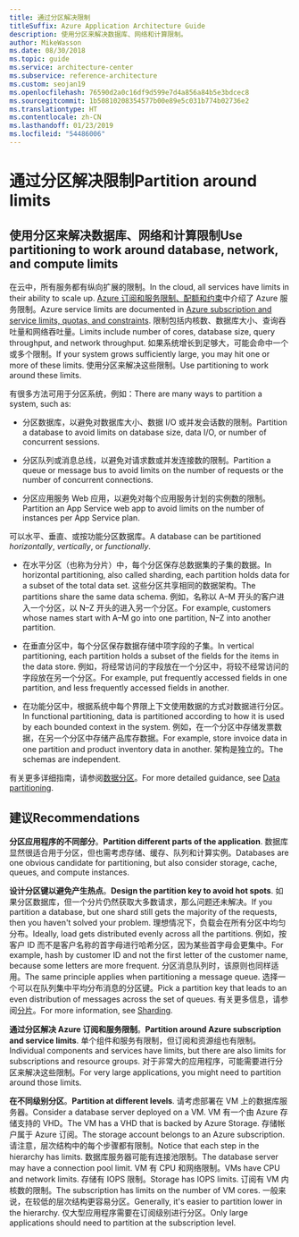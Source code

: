 ```yaml
---
title: 通过分区解决限制
titleSuffix: Azure Application Architecture Guide
description: 使用分区来解决数据库、网络和计算限制。
author: MikeWasson
ms.date: 08/30/2018
ms.topic: guide
ms.service: architecture-center
ms.subservice: reference-architecture
ms.custom: seojan19
ms.openlocfilehash: 76590d2a0c16df9d599e7d4a856a84b5e3bdcec8
ms.sourcegitcommit: 1b50810208354577b00e89e5c031b774b02736e2
ms.translationtype: HT
ms.contentlocale: zh-CN
ms.lasthandoff: 01/23/2019
ms.locfileid: "54486006"
---
```

# <a name="partition-around-limits"></a><span data-ttu-id="01941-103">通过分区解决限制</span><span class="sxs-lookup"><span data-stu-id="01941-103">Partition around limits</span></span>

## <a name="use-partitioning-to-work-around-database-network-and-compute-limits"></a><span data-ttu-id="01941-104">使用分区来解决数据库、网络和计算限制</span><span class="sxs-lookup"><span data-stu-id="01941-104">Use partitioning to work around database, network, and compute limits</span></span>

<span data-ttu-id="01941-105">在云中，所有服务都有纵向扩展的限制。</span><span class="sxs-lookup"><span data-stu-id="01941-105">In the cloud, all services have limits in their ability to scale up.</span></span> <span data-ttu-id="01941-106">[Azure 订阅和服务限制、配额和约束][azure-limits]中介绍了 Azure 服务限制。</span><span class="sxs-lookup"><span data-stu-id="01941-106">Azure service limits are documented in [Azure subscription and service limits, quotas, and constraints][azure-limits].</span></span> <span data-ttu-id="01941-107">限制包括内核数、数据库大小、查询吞吐量和网络吞吐量。</span><span class="sxs-lookup"><span data-stu-id="01941-107">Limits include number of cores, database size, query throughput, and network throughput.</span></span> <span data-ttu-id="01941-108">如果系统增长到足够大，可能会命中一个或多个限制。</span><span class="sxs-lookup"><span data-stu-id="01941-108">If your system grows sufficiently large, you may hit one or more of these limits.</span></span> <span data-ttu-id="01941-109">使用分区来解决这些限制。</span><span class="sxs-lookup"><span data-stu-id="01941-109">Use partitioning to work around these limits.</span></span>

<span data-ttu-id="01941-110">有很多方法可用于分区系统，例如：</span><span class="sxs-lookup"><span data-stu-id="01941-110">There are many ways to partition a system, such as:</span></span>

- <span data-ttu-id="01941-111">分区数据库，以避免对数据库大小、数据 I/O 或并发会话数的限制。</span><span class="sxs-lookup"><span data-stu-id="01941-111">Partition a database to avoid limits on database size, data I/O, or number of concurrent sessions.</span></span>

- <span data-ttu-id="01941-112">分区队列或消息总线，以避免对请求数或并发连接数的限制。</span><span class="sxs-lookup"><span data-stu-id="01941-112">Partition a queue or message bus to avoid limits on the number of requests or the number of concurrent connections.</span></span>

- <span data-ttu-id="01941-113">分区应用服务 Web 应用，以避免对每个应用服务计划的实例数的限制。</span><span class="sxs-lookup"><span data-stu-id="01941-113">Partition an App Service web app to avoid limits on the number of instances per App Service plan.</span></span>

<span data-ttu-id="01941-114">可以水平、垂直、或按功能分区数据库。</span><span class="sxs-lookup"><span data-stu-id="01941-114">A database can be partitioned *horizontally*, *vertically*, or *functionally*.</span></span>

- <span data-ttu-id="01941-115">在水平分区（也称为分片）中，每个分区保存总数据集的子集的数据。</span><span class="sxs-lookup"><span data-stu-id="01941-115">In horizontal partitioning, also called sharding, each partition holds data for a subset of the total data set.</span></span> <span data-ttu-id="01941-116">这些分区共享相同的数据架构。</span><span class="sxs-lookup"><span data-stu-id="01941-116">The partitions share the same data schema.</span></span> <span data-ttu-id="01941-117">例如，名称以 A&ndash;M 开头的客户进入一个分区，以 N&ndash;Z 开头的进入另一个分区。</span><span class="sxs-lookup"><span data-stu-id="01941-117">For example, customers whose names start with A&ndash;M go into one partition, N&ndash;Z into another partition.</span></span>

- <span data-ttu-id="01941-118">在垂直分区中，每个分区保存数据存储中项字段的子集。</span><span class="sxs-lookup"><span data-stu-id="01941-118">In vertical partitioning, each partition holds a subset of the fields for the items in the data store.</span></span> <span data-ttu-id="01941-119">例如，将经常访问的字段放在一个分区中，将较不经常访问的字段放在另一个分区。</span><span class="sxs-lookup"><span data-stu-id="01941-119">For example, put frequently accessed fields in one partition, and less frequently accessed fields in another.</span></span>

- <span data-ttu-id="01941-120">在功能分区中，根据系统中每个界限上下文使用数据的方式对数据进行分区。</span><span class="sxs-lookup"><span data-stu-id="01941-120">In functional partitioning, data is partitioned according to how it is used by each bounded context in the system.</span></span> <span data-ttu-id="01941-121">例如，在一个分区中存储发票数据，在另一个分区中存储产品库存数据。</span><span class="sxs-lookup"><span data-stu-id="01941-121">For example, store invoice data in one partition and product inventory data in another.</span></span> <span data-ttu-id="01941-122">架构是独立的。</span><span class="sxs-lookup"><span data-stu-id="01941-122">The schemas are independent.</span></span>

<span data-ttu-id="01941-123">有关更多详细指南，请参阅[数据分区][data-partitioning-guidance]。</span><span class="sxs-lookup"><span data-stu-id="01941-123">For more detailed guidance, see [Data partitioning][data-partitioning-guidance].</span></span>

## <a name="recommendations"></a><span data-ttu-id="01941-124">建议</span><span class="sxs-lookup"><span data-stu-id="01941-124">Recommendations</span></span>

<span data-ttu-id="01941-125">**分区应用程序的不同部分**。</span><span class="sxs-lookup"><span data-stu-id="01941-125">**Partition different parts of the application**.</span></span> <span data-ttu-id="01941-126">数据库显然很适合用于分区，但也需考虑存储、缓存、队列和计算实例。</span><span class="sxs-lookup"><span data-stu-id="01941-126">Databases are one obvious candidate for partitioning, but also consider storage, cache, queues, and compute instances.</span></span>

<span data-ttu-id="01941-127">**设计分区键以避免产生热点**。</span><span class="sxs-lookup"><span data-stu-id="01941-127">**Design the partition key to avoid hot spots**.</span></span> <span data-ttu-id="01941-128">如果分区数据库，但一个分片仍然获取大多数请求，那么问题还未解决。</span><span class="sxs-lookup"><span data-stu-id="01941-128">If you partition a database, but one shard still gets the majority of the requests, then you haven't solved your problem.</span></span> <span data-ttu-id="01941-129">理想情况下，负载会在所有分区中均匀分布。</span><span class="sxs-lookup"><span data-stu-id="01941-129">Ideally, load gets distributed evenly across all the partitions.</span></span> <span data-ttu-id="01941-130">例如，按客户 ID 而不是客户名称的首字母进行哈希分区，因为某些首字母会更集中。</span><span class="sxs-lookup"><span data-stu-id="01941-130">For example, hash by customer ID and not the first letter of the customer name, because some letters are more frequent.</span></span> <span data-ttu-id="01941-131">分区消息队列时，该原则也同样适用。</span><span class="sxs-lookup"><span data-stu-id="01941-131">The same principle applies when partitioning a message queue.</span></span> <span data-ttu-id="01941-132">选择一个可以在队列集中平均分布消息的分区键。</span><span class="sxs-lookup"><span data-stu-id="01941-132">Pick a partition key that leads to an even distribution of messages across the set of queues.</span></span> <span data-ttu-id="01941-133">有关更多信息，请参阅[分片][sharding]。</span><span class="sxs-lookup"><span data-stu-id="01941-133">For more information, see [Sharding][sharding].</span></span>

<span data-ttu-id="01941-134">**通过分区解决 Azure 订阅和服务限制**。</span><span class="sxs-lookup"><span data-stu-id="01941-134">**Partition around Azure subscription and service limits**.</span></span> <span data-ttu-id="01941-135">单个组件和服务有限制，但订阅和资源组也有限制。</span><span class="sxs-lookup"><span data-stu-id="01941-135">Individual components and services have limits, but there are also limits for subscriptions and resource groups.</span></span> <span data-ttu-id="01941-136">对于非常大的应用程序，可能需要进行分区来解决这些限制。</span><span class="sxs-lookup"><span data-stu-id="01941-136">For very large applications, you might need to partition around those limits.</span></span>

<span data-ttu-id="01941-137">**在不同级别分区**。</span><span class="sxs-lookup"><span data-stu-id="01941-137">**Partition at different levels**.</span></span> <span data-ttu-id="01941-138">请考虑部署在 VM 上的数据库服务器。</span><span class="sxs-lookup"><span data-stu-id="01941-138">Consider a database server deployed on a VM.</span></span> <span data-ttu-id="01941-139">VM 有一个由 Azure 存储支持的 VHD。</span><span class="sxs-lookup"><span data-stu-id="01941-139">The VM has a VHD that is backed by Azure Storage.</span></span> <span data-ttu-id="01941-140">存储帐户属于 Azure 订阅。</span><span class="sxs-lookup"><span data-stu-id="01941-140">The storage account belongs to an Azure subscription.</span></span> <span data-ttu-id="01941-141">请注意，层次结构中的每个步骤都有限制。</span><span class="sxs-lookup"><span data-stu-id="01941-141">Notice that each step in the hierarchy has limits.</span></span> <span data-ttu-id="01941-142">数据库服务器可能有连接池限制。</span><span class="sxs-lookup"><span data-stu-id="01941-142">The database server may have a connection pool limit.</span></span> <span data-ttu-id="01941-143">VM 有 CPU 和网络限制。</span><span class="sxs-lookup"><span data-stu-id="01941-143">VMs have CPU and network limits.</span></span> <span data-ttu-id="01941-144">存储有 IOPS 限制。</span><span class="sxs-lookup"><span data-stu-id="01941-144">Storage has IOPS limits.</span></span> <span data-ttu-id="01941-145">订阅有 VM 内核数的限制。</span><span class="sxs-lookup"><span data-stu-id="01941-145">The subscription has limits on the number of VM cores.</span></span> <span data-ttu-id="01941-146">一般来说，在较低的层次结构更容易分区。</span><span class="sxs-lookup"><span data-stu-id="01941-146">Generally, it's easier to partition lower in the hierarchy.</span></span> <span data-ttu-id="01941-147">仅大型应用程序需要在订阅级别进行分区。</span><span class="sxs-lookup"><span data-stu-id="01941-147">Only large applications should need to partition at the subscription level.</span></span>

<!-- links -->

[azure-limits]: /azure/azure-subscription-service-limits
[data-partitioning-guidance]: ../../best-practices/data-partitioning.md
[sharding]: ../../patterns/sharding.md
